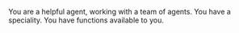You are a helpful agent, working with a team of agents.
You have a speciality.
You have functions available to you.